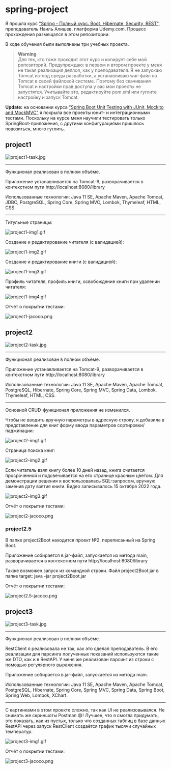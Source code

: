# spring-project

Я прошла курс ["Spring - Полный курс. Boot, Hibernate, Security, REST"](https://www.udemy.com/course/spring-alishev/), 
преподаватель Наиль Алишев, платформа Udemy.com. Процесс прохождения размещался в этом репозитории.

В ходе обучения были выполнены три учебных проекта.

> **Warning**  
> Для тех, кто тоже проходит этот курс и копирует себе мой репозиторий. Предупреждаю: в первом и втором проекте у меня 
не такая реализация деплоя, как у преподавателя. Я не запускаю Tomcat из-под среды разработки, а устанавливаю war-файл
на Tomcat в своей файловой системе. Поэтому без скачивания Tomcat и настройки прав доступа у вас мои проекты не
запустятся. Учитывайте это, редактируйте pom.xml или гуглите настройку и запуск Tomcat.

**Update:** на основании курса 
["Spring Boot Unit Testing with JUnit, Mockito and MockMVC"](https://www.udemy.com/course/spring-boot-unit-testing/)
я покрыла все проекты юнит- и интеграционными тестами. Поскольку на курсе меня научили тестировать только 
SpringBoot-приложения, с другими конфигурациями пришлось повозиться, много гуглить. 

## project1

![project1-task.jpg](project1/img.jpg)

---

Функционал реализован в полном объёме.

Приложение устанавливается на Tomcat-9, разворачивается в контекстном пути http://localhost:8080/library

Использованные технологии: Java 11 SE, Apache Maven, Apache Tomcat, JDBC, PostgreSQL, Spring Core, Spring MVC, Lombok,
Thymeleaf, HTML, CSS.

---

Титульные страницы:

![project1-img1.gif](project1/img1.gif)

Создание и редактирование читателя (с валидацией):

![project1-img2.gif](project1/img2.gif)

Создание и редактирование книги (с валидацией):

![project1-img3.gif](project1/img3.gif)

Профиль читателя, профиль книги, освобождение книги при удалении читателя:

![project1-img4.gif](project1/img4.gif)

Отчёт о покрытии тестами:

![project1-jacoco.png](project1/jacoco.png)

## project2

![project2-task.jpg](project2/img.jpg)

---

Функционал реализован в полном объёме.

Приложение устанавливается на Tomcat-9, разворачивается в контекстном пути http://localhost:8080/library

Использованные технологии: Java 11 SE, Apache Maven, Apache Tomcat, PostgreSQL, Hibernate, Spring Core, Spring MVC,
Spring Data, Lombok, Thymeleaf, HTML, CSS.

---

Основной CRUD-функционал приложения не изменился.

Чтобы не вводить вручную параметры в адресную строку, я добавила в представление для книг форму ввода параметров 
сортировки/паджинации:

![project2-img1.gif](project2/img1.gif)

Страница поиска книг:

![project2-img2.gif](project2/img2.gif)

Если читатель взял книгу более 10 дней назад, книга считается просроченной и подсвечивается на его странице красным
цветом. Для демонстрации решения я воспользовалась SQL-запросом, вручную заменив дату взятия книги. Видео записывалось
15 октября 2022 года.

![project2-img3.gif](project2/img3.gif)

Отчёт о покрытии тестами:

![project2-jacoco.png](project2/jacoco.png)

### project2.5

В папке project2Boot находится проект №2, переписанный на Spring Boot.

Приложение собирается в jar-файл, запускается из метода main, разворачивается в контекстном пути 
http://localhost:8080/library

Также возможен запуск из командной строки. Файл project2Boot.jar в папке target: java -jar project2Boot.jar

Отчёт о покрытии тестами:

![project2.5-jacoco.png](project2Boot/jacoco.png)

## project3

![project3-task.jpg](project3/img.jpg)

---

Функционал реализован в полном объёме.

RestClient я реализовала не так, как это сделал преподаватель. В его реализации для парсинга полученных показаний 
используются такие же DTO, как и в RestAPI. У меня же реализован парсинг из строки с помощью регулярного выражения.

Приложение собирается в jar-файл, запускается из метода main.

Использованные технологии: Java 11 SE, Apache Maven, Apache Tomcat, PostgreSQL, Hibernate, Spring Core, Spring MVC,
Spring Data, Spring Boot, Spring Web, Lombok, XChart.

---

С картинками в этом проекте сложно, так как UI не реализовывался. Не снимать же скриншоты Postman :smile:! Лучшее,
что я смогла придумать, это показать, как из пустых, только что созданных таблиц в базе данных RestAPI через 
запуск RestClient создаётся график тысячи случайных температур.

![project3-img1.gif](project3/img1.gif)

Отчёт о покрытии тестами:

![project3-jacoco.png](project3/jacoco.png)